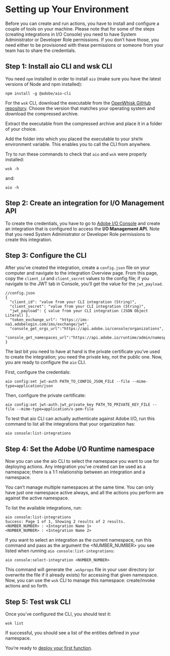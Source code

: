 # Setting up Your Environment

Before you can create and run actions, you have to install and configure a couple of tools on your machine. Please note that for some of the steps (creating integrations in I/O Console) you need to have System Administrator or Developer Role permissions. If you don&rsquo;t have those, you need either to be provisioned with these permissions or someone from your team has to share the credentials.

## Step 1: Install aio CLI and wsk CLI

You need `npm` installed in order to install `aio` (make sure you have the latest versions of Node and npm installed):
```
npm install -g @adobe/aio-cli
```

For the `wsk` CLI, download the executable from the [OpenWhisk GitHub repository](https://github.com/apache/incubator-openwhisk-cli/releases). Choose the version that matches your operating system and download the compressed archive.

Extract the executable from the compressed archive and place it in a folder of your choice.

Add the folder into which you placed the executable to your `$PATH` environment variable. This enables you to call the CLI from anywhere.

Try to run these commands to check that `aio` and `wsk` were properly installed:
```
wsk -h
```
and:
```
aio -h
```

## Step 2: Create an integration for I/O Management API

To create the credentials, you have to go to [Adobe I/O Console](https://console.adobe.io) and create an integration that is configured to access the **I/O Management API.** Note that you need System Administrator or Developer Role permissions to create this integration.

## Step 3: Configure the CLI

After you&rsquo;ve created the integration,  create a `config.json` file on your computer and navigate to the integration Overview page. From this page, copy the `client_id` and `client_secret` values to the config file; if you navigate to the JWT tab in Console, you&rsquo;ll get the value for the `jwt_payload`.

```
//config.json 
{
  "client_id": "value from your CLI integration (String)",
  "client_secret": "value from your CLI integration (String)",
  "jwt_payload": { value from your CLI integration (JSON Object Literal) },
  "token_exchange_url": "https://ims-na1.adobelogin.com/ims/exchange/jwt",
  "console_get_orgs_url":"https://api.adobe.io/console/organizations",
  "console_get_namespaces_url":"https://api.adobe.io/runtime/admin/namespaces/"
}
```

The last bit you need to have at hand is the private certificate you&rsquo;ve used to create the integration; you need the private key, not the public one. Now, you are ready to configure the `aio` CLI.

First, configure the credentials:

```
aio config:set jwt-auth PATH_TO_CONFIG_JSON_FILE --file --mime-type=application/json
```

Then, configure the private certificate:

```
aio config:set jwt-auth.jwt_private_key PATH_TO_PRIVATE_KEY_FILE --file --mime-type=application/x-pem-file
```

To test that aio CLI can actually authenticate against Adobe I/O, run this command to list all the integrations that your organization has:

```
aio console:list-integrations
```

## Step 4: Set the Adobe I/O Runtime namespace

Now you can use the aio CLI to select the namespace you want to use for deploying actions. Any integration you&rsquo;ve created can be used as a namespace; there is a 1:1 relationship between an integration and a namespace. 

You can&rsquo;t manage multiple namespaces at the same time. You can only have just one namespace active always, and all the actions you perform are against the active namespace.

To list the available integrations, run:

```
aio console:list-integrations
Success: Page 1 of 1, Showing 2 results of 2 results.
<NUMBER_NUMBER> : <Integration Name 1>
<NUMBER_NUMBER> : <Integration Name 2>
```

If you want to select an integration as the current namespace, run this command and pass as the argument the <NUMBER_NUMBER> you see listed when running `aio console:list-integrations`:

```
aio console:select-integration <NUMBER_NUMBER>
```

This command will generate the `.wskprops` file in your user directory (or overwrite the file if it already exists) for accessing that given namespace. Now, you can use the `wsk` CLI to manage this namespace: create/invoke actions and so forth.

## Step 5: Test wsk CLI

Once you&rsquo;ve configured the CLI, you should test it:
```
wsk list
``` 
If successful, you should see a list of the entities defined in your namespace.

You&rsquo;re ready to [deploy your first function](deploy.md).